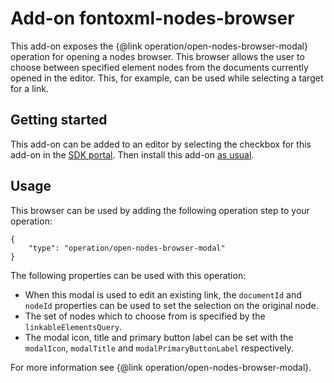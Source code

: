 # Add-on fontoxml-nodes-browser

This add-on exposes the {@link operation/open-nodes-browser-modal} operation for opening a nodes browser. This browser allows the user to choose between specified element nodes from the documents currently opened in the editor. This, for example, can be used while selecting a target for a link.

## Getting started

This add-on can be added to an editor by selecting the checkbox for this add-on in the [SDK portal](http://sdk.fontoxml.com/). Then install this add-on [as usual](https://developers.fontoxml.com/install-add-on).

## Usage

This browser can be used by adding the following operation step to your operation:

```
{
    "type": "operation/open-nodes-browser-modal"
}
```
The following properties can be used with this operation:

* When this modal is used to edit an existing link, the `documentId` and `nodeId` properties can be used to set the selection on the original node.
* The set of nodes which to choose from is specified by the `linkableElementsQuery`.
* The modal icon, title and primary button label can be set with the `modalIcon`, `modalTitle` and `modalPrimaryButtonLabel` respectively.

For more information see {@link operation/open-nodes-browser-modal}.
